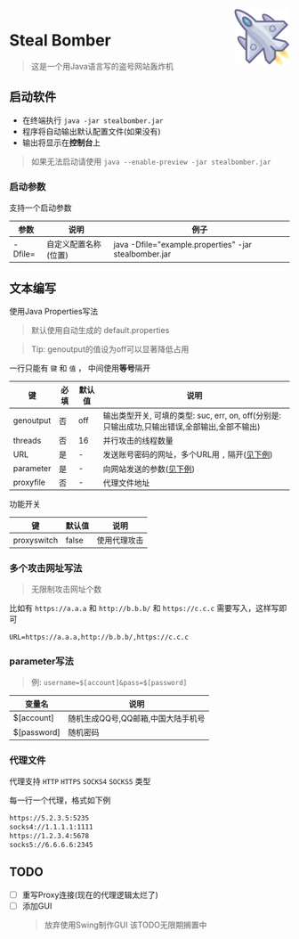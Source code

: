 <img src="logo.png" alt="logo" width="100" height="100" align="right" />

# Steal Bomber

> 这是一个用Java语言写的盗号网站轰炸机

## 启动软件

- 在终端执行 `java -jar stealbomber.jar`
- 程序将自动输出默认配置文件(如果没有)
- 输出将显示在**控制台**上

> 如果无法启动请使用 `java --enable-preview -jar stealbomber.jar`

### 启动参数

支持一个启动参数

| 参数 | 说明 | 例子 |
| --- | --- | --- |
| -Dfile= | 自定义配置名称(位置) | java -Dfile="example.properties" -jar stealbomber.jar |

## 文本编写

使用Java Properties写法

> 默认使用自动生成的 default.properties

> Tip: genoutput的值设为off可以显著降低占用

一行只能有 `键` 和 `值` ， 中间使用**等号**隔开

| 键 | 必填 | 默认值 | 说明 |
| --- | --- | --- | --- |
| genoutput | 否 | off | 输出类型开关, 可填的类型: suc, err, on, off(分别是: 只输出成功,只输出错误,全部输出,全部不输出) |
| threads | 否 | 16 | 并行攻击的线程数量 |
| URL | 是 | - | 发送账号密码的网址，多个URL用 `,` 隔开([见下例](#多个攻击网址写法)) |
| parameter | 是 | - | 向网站发送的参数([见下例](#parameter写法)) |
| proxyfile | 否 | - | 代理文件地址 |

功能开关

| 键 | 默认值 | 说明 |
| --- | --- | --- |
| proxyswitch | false | 使用代理攻击 |


### 多个攻击网址写法

> 无限制攻击网址个数

比如有 `https://a.a.a` 和 `http://b.b.b/` 和 `https://c.c.c` 需要写入，这样写即可

```
URL=https://a.a.a,http://b.b.b/,https://c.c.c
```

### parameter写法

> 例: `username=$[account]&pass=$[password]`

| 变量名 | 说明 |
| --- | --- |
| $[account] | 随机生成QQ号,QQ邮箱,中国大陆手机号 |
| $[password] | 随机密码 |

### 代理文件

代理支持 `HTTP` `HTTPS` `SOCKS4` `SOCKS5` 类型

每一行一个代理，格式如下例

```
https://5.2.3.5:5235
socks4://1.1.1.1:1111
https://1.2.3.4:5678
socks5://6.6.6.6:2345
```

## TODO

- [ ] 重写Proxy连接(现在的代理逻辑太烂了)
- [ ] 添加GUI
  > 放弃使用Swing制作GUI 该TODO无限期搁置中
